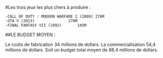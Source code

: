 #Les trois jeux les plus chers à produire :
	
	-CALL OF DUTY : MODERN WARFARE 2 (2009) 276M
	-GTA V (2013)				270M
	-FINAL FANTASY VII (1992)		145M


##LE BUDGET MOYEN :

Le coûts de fabrication 34 millions de dollars.
La commercialisation 54,4 millions de dollars.
Soit un budget total moyen de 88,4 millions de dollars.


